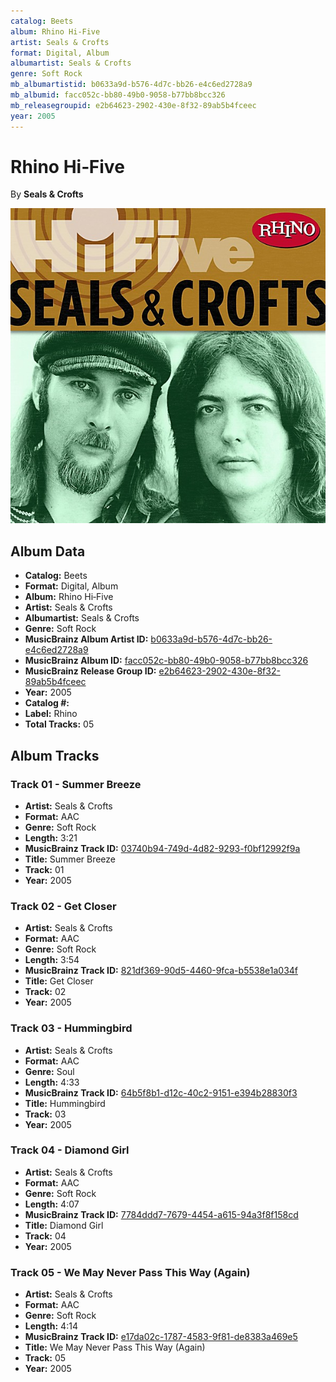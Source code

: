 ```yaml
---
catalog: Beets
album: Rhino Hi‐Five
artist: Seals & Crofts
format: Digital, Album
albumartist: Seals & Crofts
genre: Soft Rock
mb_albumartistid: b0633a9d-b576-4d7c-bb26-e4c6ed2728a9
mb_albumid: facc052c-bb80-49b0-9058-b77bb8bcc326
mb_releasegroupid: e2b64623-2902-430e-8f32-89ab5b4fceec
year: 2005
---
```


# Rhino Hi‐Five

By **Seals & Crofts**

![](../../assets/beetscovers/Seals_and_Crofts-Rhino_Hi‐Five.jpg)

## Album Data

- **Catalog:** Beets
- **Format:** Digital, Album
- **Album:** Rhino Hi‐Five
- **Artist:** Seals & Crofts
- **Albumartist:** Seals & Crofts
- **Genre:** Soft Rock
- **MusicBrainz Album Artist ID:** [b0633a9d-b576-4d7c-bb26-e4c6ed2728a9](https://musicbrainz.org/artist/b0633a9d-b576-4d7c-bb26-e4c6ed2728a9)
- **MusicBrainz Album ID:** [facc052c-bb80-49b0-9058-b77bb8bcc326](https://musicbrainz.org/release/facc052c-bb80-49b0-9058-b77bb8bcc326)
- **MusicBrainz Release Group ID:** [e2b64623-2902-430e-8f32-89ab5b4fceec](https://musicbrainz.org/release-group/e2b64623-2902-430e-8f32-89ab5b4fceec)
- **Year:** 2005
- **Catalog #:** 
- **Label:** Rhino
- **Total Tracks:** 05

## Album Tracks

### Track 01 - Summer Breeze

- **Artist:** Seals & Crofts
- **Format:** AAC
- **Genre:** Soft Rock
- **Length:** 3:21
- **MusicBrainz Track ID:** [03740b94-749d-4d82-9293-f0bf12992f9a](https://musicbrainz.org/recording/03740b94-749d-4d82-9293-f0bf12992f9a)
- **Title:** Summer Breeze
- **Track:** 01
- **Year:** 2005

### Track 02 - Get Closer

- **Artist:** Seals & Crofts
- **Format:** AAC
- **Genre:** Soft Rock
- **Length:** 3:54
- **MusicBrainz Track ID:** [821df369-90d5-4460-9fca-b5538e1a034f](https://musicbrainz.org/recording/821df369-90d5-4460-9fca-b5538e1a034f)
- **Title:** Get Closer
- **Track:** 02
- **Year:** 2005

### Track 03 - Hummingbird

- **Artist:** Seals & Crofts
- **Format:** AAC
- **Genre:** Soul
- **Length:** 4:33
- **MusicBrainz Track ID:** [64b5f8b1-d12c-40c2-9151-e394b28830f3](https://musicbrainz.org/recording/64b5f8b1-d12c-40c2-9151-e394b28830f3)
- **Title:** Hummingbird
- **Track:** 03
- **Year:** 2005

### Track 04 - Diamond Girl

- **Artist:** Seals & Crofts
- **Format:** AAC
- **Genre:** Soft Rock
- **Length:** 4:07
- **MusicBrainz Track ID:** [7784ddd7-7679-4454-a615-94a3f8f158cd](https://musicbrainz.org/recording/7784ddd7-7679-4454-a615-94a3f8f158cd)
- **Title:** Diamond Girl
- **Track:** 04
- **Year:** 2005

### Track 05 - We May Never Pass This Way (Again)

- **Artist:** Seals & Crofts
- **Format:** AAC
- **Genre:** Soft Rock
- **Length:** 4:14
- **MusicBrainz Track ID:** [e17da02c-1787-4583-9f81-de8383a469e5](https://musicbrainz.org/recording/e17da02c-1787-4583-9f81-de8383a469e5)
- **Title:** We May Never Pass This Way (Again)
- **Track:** 05
- **Year:** 2005

